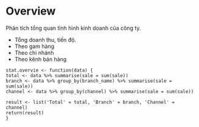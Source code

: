 # Overview
Phân tích tổng quan tình hình kinh doanh của công ty.
- Tổng doanh thu, tiến độ.
- Theo gam hàng
- Theo chi nhánh
- Theo kênh bán hàng

```
stat.overvie <- function(data) {
total <- data %>% summarise(sale = sum(sale))
branch <- data %>% group_by(branch_name) %>% summarise(sale = sum(sale))
channel <- data %>% group_by(channel) %>% summarise(sale = sum(sale))

result <- list('Total' = total, 'Branch' = branch, 'Channel' = channel)
return(result)
}
```
